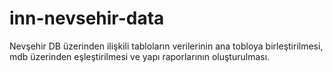 # inn-nevsehir-data
Nevşehir DB üzerinden ilişkili tabloların verilerinin ana tobloya birleştirilmesi, mdb üzerinden eşleştirilmesi ve yapı raporlarının oluşturulması.
